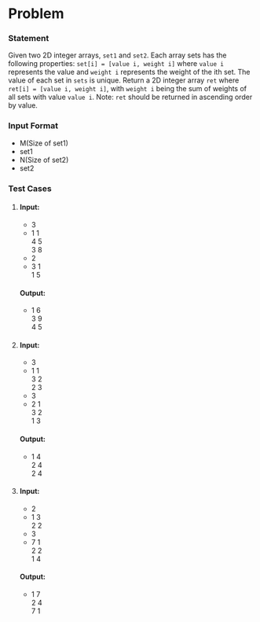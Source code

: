 # Problem

### Statement
Given two 2D integer arrays, `set1` and `set2`. Each array sets has the following properties:
`set[i] = [value i, weight i]` where `value i` represents the value and `weight i` represents the weight of the ith set.
The value of each set in `sets` is unique.
Return a 2D integer array `ret` where `ret[i] = [value i, weight i]`, with `weight i` being the sum of weights of all sets with value `value i`.
Note: `ret` should be returned in ascending order by value.

### Input Format
- M(Size of set1)
- set1
- N(Size of set2)
- set2 
### Test Cases
1.  #### Input:
    - 3
    - 1 1 <br> 
      4 5 <br>
      3 8 
    - 2
    - 3 1 <br>
      1 5
    #### Output:
    - 1 6 <br>
      3 9 <br>
      4 5
2.  #### Input:   
    - 3
    - 1 1 <br>
      3 2 <br>
      2 3 <br>
    - 3
    - 2 1 <br>
      3 2 <br>
      1 3
    #### Output:
    - 1 4 <br>
      2 4 <br>
      2 4

3.  #### Input:
    - 2
    - 1 3 <br>
      2 2 <br>
    - 3
    - 7 1 <br>
      2 2 <br>
      1 4 
    #### Output:
    - 1 7 <br>
      2 4 <br>
      7 1 